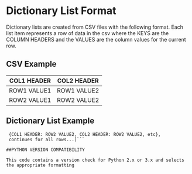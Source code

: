 # Dictionary List Format

Dictionary lists are created from CSV files with the following format. 
Each list item represents a row of data in the csv where the KEYS are the 
COLUMN HEADERS and the VALUES are the column values for the current row.

## CSV Example

| COL1 HEADER | COL2 HEADER |
| ----------- | ----------- |
| ROW1 VALUE1 | ROW1 VALUE2 |
| ROW2 VALUE1 | ROW2 VALUE2 |

## Dictionary List Example

```[{COL1 HEADER: ROW1 VALUE1, COL2 HEADER: ROW1 VALUE2, etc},
 {COL1 HEADER: ROW2 VALUE2, COL2 HEADER: ROW2 VALUE2, etc},
 continues for all rows...]```

##PYTHON VERSION COMPATIBILITY

This code contains a version check for Python 2.x or 3.x and selects the appropriate formatting
